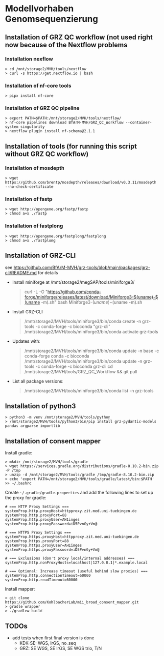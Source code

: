 # Modellvorhaben Genomsequenzierung

## Installation of GRZ QC workflow (not used right now because of the Nextflow problems

### Installation nexflow

	> cd /mnt/storage2/MVH/tools/nextflow
	> curl -s https://get.nextflow.io | bash

### Installation of nf-core tools

	> pipx install nf-core

### Installation of GRZ QC pipeline

	> export PATH=$PATH:/mnt/storage2/MVH/tools/nextflow/
	> nf-core pipelines download BfArM-MVH/GRZ_QC_Workflow --container-system singularity
	> nextflow plugin install nf-schema@2.1.1


## Installation of tools (for running this script without GRZ QC workflow)

### Installation of mosdepth

	> wget https://github.com/brentp/mosdepth/releases/download/v0.3.11/mosdepth --no-check-certificate

### Installation of fastp

	> wget http://opengene.org/fastp/fastp
	> chmod a+x ./fastp

### Installation of fastplong

	> wget http://opengene.org/fastplong/fastplong
	> chmod a+x ./fastplong

## Installation of GRZ-CLI

see <https://github.com/BfArM-MVH/grz-tools/blob/main/packages/grz-cli/README.md> for details

- Install miniforge at /mnt/storage2/megSAP/tools/miniforge3/
	> curl -L -O "https://github.com/conda-forge/miniforge/releases/latest/download/Miniforge3-$(uname)-$(uname -m).sh"
	> bash Miniforge3-$(uname)-$(uname -m).sh
- Install GRZ-CLI		
	> /mnt/storage2/MVH/tools/miniforge3/bin/conda create -n grz-tools -c conda-forge -c bioconda "grz-cli"
	> /mnt/storage2/MVH/tools/miniforge3/bin/conda activate grz-tools
- Updates with:
	> /mnt/storage2/MVH/tools/miniforge3/bin/conda update -n base -c conda-forge conda -c bioconda
	> /mnt/storage2/MVH/tools/miniforge3/bin/conda update -n grz-tools -c conda-forge -c bioconda grz-cli
	> cd /mnt/storage2/MVH/tools/GRZ_QC_Workflow && git pull
- List all package versions:
	> /mnt/storage2/MVH/tools/miniforge3/bin/conda list -n grz-tools 

## Installation of python3

	> python3 -m venv /mnt/storage2/MVH/tools/python
	> /mnt/storage2/MVH/tools/python3/bin/pip install grz-pydantic-models pandas argparse importlib


## Installation of consent mapper

Install gradle:

	> mkdir /mnt/storage2/MVH/tools/gradle
	> wget https://services.gradle.org/distributions/gradle-8.10.2-bin.zip -P /tmp
	> unzip -d /mnt/storage2/MVH/tools/gradle /tmp/gradle-8.10.2-bin.zip
	> echo 'export PATH=/mnt/storage2/MVH/tools/gradle/latest/bin:$PATH' >> ~/.bashrc

Create `~/.gradle/gradle.properties` and add the following lines to set up the proxy for gradle:

	# === HTTP Proxy Settings ===
	systemProp.http.proxyHost=httpproxy.zit.med.uni-tuebingen.de
	systemProp.http.proxyPort=88
	systemProp.http.proxyUser=AH1inges
	systemProp.http.proxyPassword=iD5PvnGy+Vm@

	# === HTTPS Proxy Settings ===
	systemProp.https.proxyHost=httpproxy.zit.med.uni-tuebingen.de
	systemProp.https.proxyPort=88
	systemProp.https.proxyUser=AH1inges
	systemProp.https.proxyPassword=iD5PvnGy+Vm@

	# === Exclusions (don't proxy local/internal addresses) ===
	systemProp.http.nonProxyHosts=localhost|127.0.0.1|*.example.local

	# === Optional: Increase timeout (useful behind slow proxies) ===
	systemProp.http.connectionTimeout=60000
	systemProp.http.readTimeout=60000

Install mapper:

	> git clone https://github.com/KohlbacherLab/mii_broad_consent_mapper.git
	> gradle wrapper
	> ./gradlew build 
	
## TODOs

- add tests when first final version is done
  - KDK-SE: WGS, lrGS, no_seq
  - GRZ: SE WGS, SE lrGS, SE WGS trio, T/N
	
